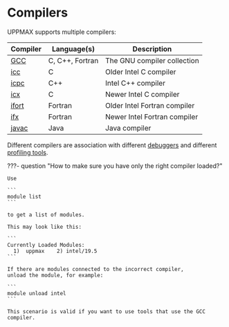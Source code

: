 # Compilers

UPPMAX supports multiple compilers:

Compiler         |Language(s)    |Description
-----------------|---------------|---------------------------
[GCC](gcc.md)    |C, C++, Fortran|The GNU compiler collection
[icc](icc.md)    |C              |Older Intel C compiler
[icpc](icpc.md)  |C++            |Intel C++ compiler
[icx](icx.md)    |C              |Newer Intel C compiler
[ifort](ifort.md)|Fortran        |Older Intel Fortran compiler
[ifx](ifx.md)    |Fortran        |Newer Intel Fortran compiler
[javac](javac.md)|Java           |Java compiler

Different compilers are association with different [debuggers](debuggers.md)
and different [profiling tools](profilers.md).

???- question "How to make sure you have only the right compiler loaded?"

    Use

    ```
    module list
    ```

    to get a list of modules.

    This may look like this:

    ```
    Currently Loaded Modules:
      1)  uppmax    2) intel/19.5
    ```

    If there are modules connected to the incorrect compiler,
    unload the module, for example:

    ```
    module unload intel
    ```

    This scenario is valid if you want to use tools that use the GCC compiler.
